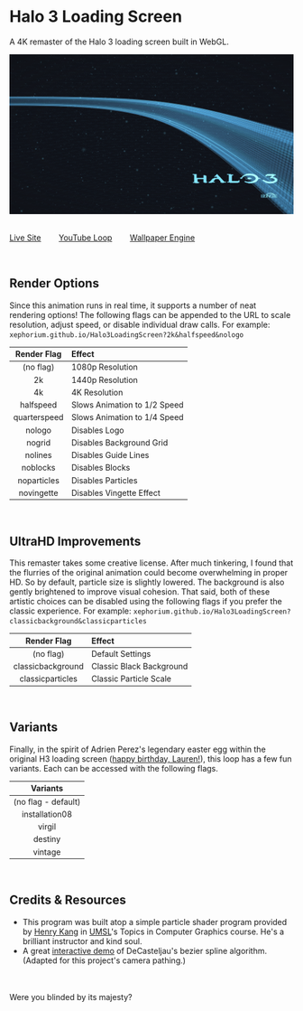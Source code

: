 # Halo 3 Loading Screen
A 4K remaster of the Halo 3 loading screen built in WebGL.

![Screenshot Preview](res/Readme%20Screenshot.png)
## 
[Live Site](https://xephorium.github.io/Halo3LoadingScreen/)
&nbsp;&nbsp;&nbsp;&nbsp;&nbsp;&nbsp;
[YouTube Loop](https://youtu.be/isHpphVyQAg)
&nbsp;&nbsp;&nbsp;&nbsp;&nbsp;&nbsp;
[Wallpaper Engine](https://steamcommunity.com/sharedfiles/filedetails/?id=2160276556)

<br/>

## Render Options

Since this animation runs in real time, it supports a number of neat rendering options! The following flags can be appended to the URL to scale resolution, adjust speed, or disable individual draw calls. For example: `xephorium.github.io/Halo3LoadingScreen?2k&halfspeed&nologo`

| Render Flag | Effect |
| :---: | :--- |
| (no flag) | 1080p Resolution |
| 2k | 1440p Resolution |
| 4k | 4K Resolution |
| halfspeed | Slows Animation to 1/2 Speed |
| quarterspeed | Slows Animation to 1/4 Speed |
| nologo | Disables Logo |
| nogrid | Disables Background Grid |
| nolines | Disables Guide Lines |
| noblocks | Disables Blocks |
| noparticles | Disables Particles |
| novingette | Disables Vingette Effect |

<br/>

## UltraHD Improvements

This remaster takes some creative license. After much tinkering, I found that the flurries of the original animation could become overwhelming in proper HD. So by default, particle size is slightly lowered. The background is also gently brightened to improve visual cohesion. That said, both of these artistic choices can be disabled using the following flags if you prefer the classic experience. For example: `xephorium.github.io/Halo3LoadingScreen?classicbackground&classicparticles`

| Render Flag | Effect |
| :---: | :--- |
| (no flag) | Default Settings |
| classicbackground | Classic Black Background |
| classicparticles | Classic Particle Scale |

<br/>

## Variants

Finally, in the spirit of Adrien Perez's legendary easter egg within the original H3 loading screen ([happy birthday, Lauren!](https://teambeyond.net/halo-3-loading-screen-easter-egg-discovered/)), this loop has a few fun variants. Each can be accessed with the following flags.

| Variants |
| :---: |
| (no flag - default) |
| installation08 |
| virgil |
| destiny |
| vintage |

<br/>

## Credits & Resources
- This program was built atop a simple particle shader program provided by [Henry Kang](http://www.cs.umsl.edu/~kang/) in [UMSL](http://www.umsl.edu/)'s Topics in Computer Graphics course. He's a brilliant instructor and kind soul.
- A great [interactive demo](https://ibiblio.org/e-notes/Splines/bezier.html) of DeCasteljau's bezier spline algorithm. (Adapted for this project's camera pathing.)

<br/><br/>
Were you blinded by its majesty?
